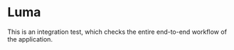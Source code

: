 # Luma
This is an integration test, which checks the entire end-to-end workflow of the application.
